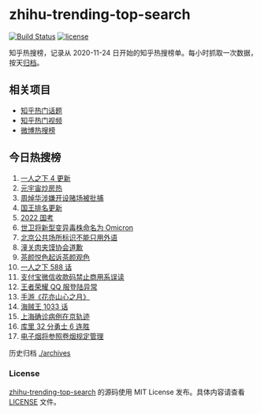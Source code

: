 # zhihu-trending-top-search

[![Build Status](https://github.com/justjavac/zhihu-trending-top-search/workflows/ci/badge.svg?branch=main)](https://github.com/justjavac/zhihu-trending-top-search/actions)
[![license](https://img.shields.io/github/license/justjavac/zhihu-trending-top-search)](https://github.com/justjavac/zhihu-trending-top-search/blob/main/LICENSE)

知乎热搜榜，记录从 2020-11-24 日开始的知乎热搜榜单。每小时抓取一次数据，按天[归档](./archives)。

## 相关项目

- [知乎热门话题](https://github.com/justjavac/zhihu-trending-hot-questions)
- [知乎热门视频](https://github.com/justjavac/zhihu-trending-hot-video)
- [微博热搜榜](https://github.com/justjavac/weibo-trending-hot-search)

## 今日热搜榜

<!-- BEGIN -->
<!-- 最后更新时间 Sun Nov 28 2021 09:45:50 GMT+0800 (China Standard Time) -->

1. [一人之下 4 更新](https://www.zhihu.com/search?q=一人之下4)
1. [元宇宙炒房热](https://www.zhihu.com/search?q=元宇宙)
1. [周焯华涉嫌开设赌场被批捕](https://www.zhihu.com/search?q=周焯华)
1. [国王排名更新](https://www.zhihu.com/search?q=国王排名)
1. [2022 国考](https://www.zhihu.com/search?q=国考)
1. [世卫将新型变异毒株命名为 Omicron](https://www.zhihu.com/search?q=新型变异毒株)
1. [北京公共场所标识不能只用外语](https://www.zhihu.com/search?q=北京公共场所标识)
1. [潼关肉夹馍协会道歉](https://www.zhihu.com/search?q=潼关肉夹馍)
1. [茶颜悦色起诉茶颜观色](https://www.zhihu.com/search?q=茶颜悦色)
1. [一人之下 588 话](https://www.zhihu.com/search?q=一人之下)
1. [支付宝微信收款码禁止商用系误读](https://www.zhihu.com/search?q=支付宝微信)
1. [王者荣耀 QQ 服登陆异常](https://www.zhihu.com/search?q=王者荣耀)
1. [手游《花亦山心之月》](https://www.zhihu.com/search?q=花亦山心之月)
1. [海贼王 1033 话](https://www.zhihu.com/search?q=海贼王)
1. [上海确诊病例在京轨迹](https://www.zhihu.com/search?q=上海确诊)
1. [库里 32 分勇士 6 连胜](https://www.zhihu.com/search?q=勇士)
1. [电子烟将参照卷烟规定管理](https://www.zhihu.com/search?q=电子烟)

<!-- END -->

历史归档 [./archives](./archives)

### License

[zhihu-trending-top-search](https://github.com/justjavac/zhihu-trending-top-search)
的源码使用 MIT License 发布。具体内容请查看 [LICENSE](./LICENSE) 文件。
